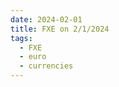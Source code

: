 ```yaml
---
date: 2024-02-01
title: FXE on 2/1/2024
tags: 
  - FXE
  - euro
  - currencies
---
```

<div class="post">
<snapshot-grid 
    :reports="['2024/01/31/CTA/FXE', '2024/02/01/CTA/FXE', '2024/02/01/MTP/FXE']"
    chart="2024/02/01/Chart/FXE"
/>
<p>

</p>
<p>

</p>
</div>